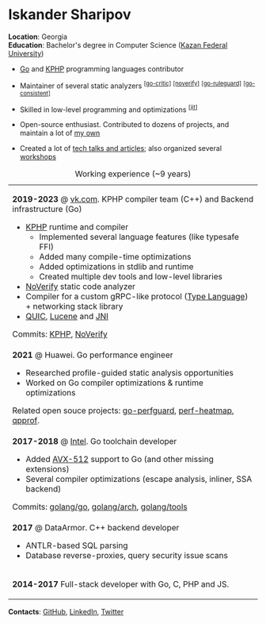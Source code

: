 # Iskander Sharipov

**Location**: Georgia<br>
**Education**: Bachelor's degree in Computer Science ([Kazan Federal University](https://en.wikipedia.org/wiki/Kazan_Federal_University))<br>

* [Go](https://github.com/golang/go/commits?author=quasilyte) and [KPHP](https://github.com/VKCOM/kphp/commits?author=quasilyte) programming languages contributor

* Maintainer of several static analyzers <sup>[[go-critic]](https://go-critic.github.io/)</sup> <sup>[[noverify]](https://github.com/VKCOM/noverify)</sup> <sup>[[go-ruleguard]](https://github.com/quasilyte/go-ruleguard)</sup> <sup>[[go-consistent]](https://github.com/quasilyte/go-consistent)</sup>

* Skilled in low-level programming and optimizations <sup>[[jit]](https://github.com/quasilyte/go-jdk)</sup>

* Open-source enthusiast. Contributed to dozens of projects, and maintain a lot of [my own](http://quasilyte.dev/status/)

* Created a lot of [tech talks and articles](https://github.com/quasilyte/talks); also organized several [workshops](https://github.com/quasilyte/talks#workshops)

<table><caption>Working experience (~9 years)</caption>
<tr><td>
  
  <b>2019-2023</b> @ <a href="https://vk.com">vk.com</a>. KPHP compiler team (C++) and Backend infrastructure (Go)<br>
  <ul>
    <li>
        <a href="https://github.com/VKCOM/kphp/">KPHP</a> runtime and compiler
        <ul>
            <li>Implemented several language features (like typesafe FFI)</li>
            <li>Added many compile-time optimizations</li>
            <li>Added optimizations in stdlib and runtime</li>
            <li>Created multiple dev tools and low-level libraries</li>
        </ul>
    </li>
    <li><a href="https://github.com/VKCOM/noverify">NoVerify</a> static code analyzer</li>
    <li>Compiler for a custom gRPC-like protocol (<a href="https://core.telegram.org/mtproto/TL">Type Language</a>) + networking stack library</li>
    <li><a href="https://ru.wikipedia.org/wiki/QUIC">QUIC</a>, <a href="https://lucene.apache.org/">Lucene</a> and <a href="https://en.wikipedia.org/wiki/Java_Native_Interface">JNI</a></li>
  </ul>
  Commits: <a href="https://github.com/VKCOM/kphp/commits?author=quasilyte">KPHP</a>, <a href="https://github.com/VKCOM/noverify/commits?author=quasilyte">NoVerify</a><br>
  
</td></tr>
<tr><td>
  
  <b>2021</b> @ Huawei. Go performance engineer<br>
  <ul>
    <li>Researched profile-guided static analysis opportunities</li>
    <li>Worked on Go compiler optimizations & runtime optimizations</li>
  </ul>
  Related open souce projects: <a href="https://github.com/quasilyte/go-perfguard">go-perfguard</a>, <a href="https://github.com/quasilyte/perf-heatmap">perf-heatmap</a>, <a href="https://github.com/quasilyte/qpprof">qpprof</a>.

</td></tr>
<tr><td>
  
  <b>2017-2018</b> @ <a href="https://github.com/intel-go">Intel</a>. Go toolchain developer<br>
  <ul>
    <li>Added <a href="https://github.com/golang/go/wiki/AVX512">AVX-512</a> support to Go (and other missing extensions)</li>
    <li>Several compiler optimizations (escape analysis, inliner, SSA backend)</li>
  </ul>
  Commits: <a href="https://github.com/golang/go/commits?author=quasilyte">golang/go</a>, <a href="https://github.com/golang/arch/commits?author=quasilyte">golang/arch</a>, <a href="https://github.com/golang/tools/commits?author=quasilyte">golang/tools</a>
  
</td></tr>
<tr><td>
  
  <b>2017</b> @ DataArmor. C++ backend developer<br>
  <ul>
    <li>ANTLR-based SQL parsing</li>
    <li>Database reverse-proxies, query security issue scans</li>
  </ul>
  
</td></tr>
<tr><td>

  <b>2014-2017</b> Full-stack developer with Go, C, PHP and JS.

</td></tr>
</table>

**Contacts**: [GitHub](https://github.com/quasilyte), [LinkedIn](https://www.linkedin.com/in/quasilyte), [Twitter](https://twitter.com/quasilyte)

